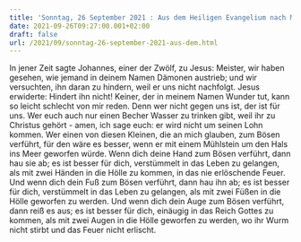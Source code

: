 ```yaml
---
title: 'Sonntag, 26 September 2021 : Aus dem Heiligen Evangelium nach Markus - Mk 9,38-43.45.47-48.'
date: 2021-09-26T09:27:00.001+02:00
draft: false
url: /2021/09/sonntag-26-september-2021-aus-dem.html
---
```


In jener Zeit sagte Johannes, einer der Zwölf, zu Jesus: Meister, wir haben gesehen, wie jemand in deinem Namen Dämonen austrieb; und wir versuchten, ihn daran zu hindern, weil er uns nicht nachfolgt. Jesus erwiderte: Hindert ihn nicht! Keiner, der in meinem Namen Wunder tut, kann so leicht schlecht von mir reden. Denn wer nicht gegen uns ist, der ist für uns. Wer euch auch nur einen Becher Wasser zu trinken gibt, weil ihr zu Christus gehört - amen, ich sage euch: er wird nicht um seinen Lohn kommen. Wer einen von diesen Kleinen, die an mich glauben, zum Bösen verführt, für den wäre es besser, wenn er mit einem Mühlstein um den Hals ins Meer geworfen würde. Wenn dich deine Hand zum Bösen verführt, dann hau sie ab; es ist besser für dich, verstümmelt in das Leben zu gelangen, als mit zwei Händen in die Hölle zu kommen, in das nie erlöschende Feuer. Und wenn dich dein Fuß zum Bösen verführt, dann hau ihn ab; es ist besser für dich, verstümmelt in das Leben zu gelangen, als mit zwei Füßen in die Hölle geworfen zu werden. Und wenn dich dein Auge zum Bösen verführt, dann reiß es aus; es ist besser für dich, einäugig in das Reich Gottes zu kommen, als mit zwei Augen in die Hölle geworfen zu werden, wo ihr Wurm nicht stirbt und das Feuer nicht erlischt.